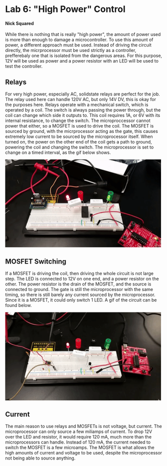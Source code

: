 # Lab 6: "High Power" Control
#### Nick Squared
While there is nothing that is really "high power", the amount of power used is more than enough to damage a microcontroller. To use this amount of power, a different approach must be used. Instead of driving the circuit directly, the micrprocessor must be used strictly as a controller, prefferebaly one that is isolated from the dangerous areas.  For this purpose, 12V will be used as power and a power resistor with an LED will be used to test the controller.

## Relays
For very high power, especially AC, solidstate relays are perfect for the job. The relay used here can handle 120V AC, but only 14V DV, this is okay for the purposes here. Relays operate with a mechanical switch, which is operated by a coil. The switch is always passing the power through, but the coil can change which side it outputs to. This coil requires 1A, or 6V with its internal resistance, to change the switch. The microproccessor cannot power that either, so a MOSFET is used to drive the coil. The MOSFET is sourced by ground, with the micrprocessor acting as the gate, this causes extremely low current to be sourced by the microprocessor itself. When turned on, the power on the other end of the coil gets a path to ground, powering the coil and changing the switch. The microprocessor is set to change on a timed interval, as the gif below shows.

<img src="https://github.com/RU09342/lab-6taking-control-over-your-embedded-life-nick-squared/blob/master/Assets/Relay%20switch.gif" width="500"/>

## MOSFET Switching
If a MOSFET is driving the coil, then driving the whole circuit is not large step. The LED is connected to 12V on one end, and a power resistor on the other. The power resistor is the drain of the MOSFET, and the source is connected to ground. The gate is still the microprocessor with the same timing, so there is still barely any current sourced by the microprocessor. Since it is a MOSFET, it could only switch 1 LED. A gif of the circuit can be found below.

<img src="https://github.com/RU09342/lab-6taking-control-over-your-embedded-life-nick-squared/blob/master/Assets/MOS%20switch.gif" width="500"/>


## Current
The main reason to use relays and MOSFETs is not voltage, but current. The microprocessor can only source a few miliamps of current.  To drop 12V over the LED and resistor, it would require 120 mA, much more than the microprocessors can handle. Instead of 120 mA, the current needed to switch the MOSFET is a few microamps.  The MOSFET is what allows the high amounts of current and voltage to be used, despite the microprocessor not being able to source anything.

